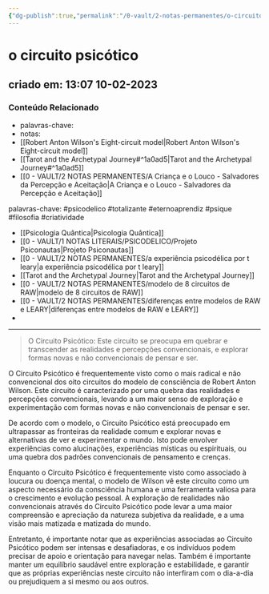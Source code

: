 ```yaml
---
{"dg-publish":true,"permalink":"/0-vault/2-notas-permanentes/o-circuito-psicotico/","tags":["permanente","psicodelico","totalizante","eternoaprendiz","psique","filosofia","criatividade"],"dgHomeLink":true,"dgShowLocalGraph":true,"dgShowFileTree":true,"dgEnableSearch":true,"noteIcon":""}
---
```


# o circuito psicótico

## criado em: 13:07 10-02-2023

### Conteúdo Relacionado

- palavras-chave: 
- notas: 
- [[Robert Anton Wilson's Eight-circuit model\|Robert Anton Wilson's Eight-circuit model]]
- [[Tarot and the Archetypal Journey#^1a0ad5\|Tarot and the Archetypal Journey#^1a0ad5]]
- [[0 - VAULT/2 NOTAS PERMANENTES/A Criança e o Louco - Salvadores da Percepção e Aceitação\|A Criança e o Louco - Salvadores da Percepção e Aceitação]]

palavras-chave: #psicodelico #totalizante #eternoaprendiz 
#psique #filosofia #criatividade 

- [[Psicologia Quântica\|Psicologia Quântica]]
- [[0 - VAULT/1 NOTAS LITERAIS/PSICODELICO/Projeto Psiconautas\|Projeto Psiconautas]]
- [[0 - VAULT/2 NOTAS PERMANENTES/a experiência psicodélica por t leary\|a experiência psicodélica por t leary]]
- [[Tarot and the Archetypal Journey\|Tarot and the Archetypal Journey]]
- [[0 - VAULT/2 NOTAS PERMANENTES/modelo de 8 circuitos de RAW\|modelo de 8 circuitos de RAW]]
- [[0 - VAULT/2 NOTAS PERMANENTES/diferenças entre modelos de RAW e LEARY\|diferenças entre modelos de RAW e LEARY]]
- 
---

>O Circuito Psicótico: Este circuito se preocupa em quebrar e transcender as realidades e percepções convencionais, e explorar formas novas e não convencionais de pensar e ser. 

O Circuito Psicótico é frequentemente visto como o mais radical e não convencional dos oito circuitos do modelo de consciência de Robert Anton Wilson. Este circuito é caracterizado por uma quebra das realidades e percepções convencionais, levando a um maior senso de exploração e experimentação com formas novas e não convencionais de pensar e ser.

De acordo com o modelo, o Circuito Psicótico está preocupado em ultrapassar as fronteiras da realidade comum e explorar novas e alternativas de ver e experimentar o mundo. Isto pode envolver experiências como alucinações, experiências místicas ou espirituais, ou uma quebra dos padrões convencionais de pensamento e crenças.

Enquanto o Circuito Psicótico é frequentemente visto como associado à loucura ou doença mental, o modelo de Wilson vê este circuito como um aspecto necessário da consciência humana e uma ferramenta valiosa para o crescimento e evolução pessoal. A exploração de realidades não convencionais através do Circuito Psicótico pode levar a uma maior compreensão e apreciação da natureza subjetiva da realidade, e a uma visão mais matizada e matizada do mundo.

Entretanto, é importante notar que as experiências associadas ao Circuito Psicótico podem ser intensas e desafiadoras, e os indivíduos podem precisar de apoio e orientação para navegar nelas. Também é importante manter um equilíbrio saudável entre exploração e estabilidade, e garantir que as próprias experiências neste circuito não interfiram com o dia-a-dia ou prejudiquem a si mesmo ou aos outros.